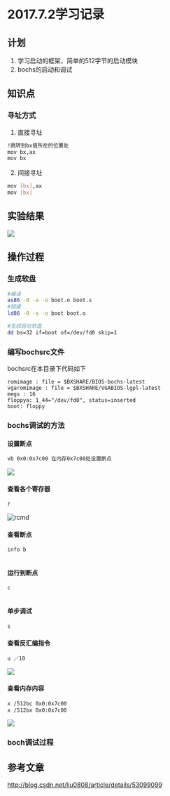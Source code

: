 # 2017.7.2学习记录
## 计划
1. 学习启动的框架，简单的512字节的启动模块
2. bochs的启动和调试

## 知识点
### 寻址方式
1. 直接寻址
```bash
!跳转到bx值所在的位置处
mov bx,ax
mov bx
```
2. 间接寻址
```bash
mov [bx],ax
mov [bx]
```

## 实验结果
![](http://oowki3u7j.bkt.clouddn.com/oslab2017.7.2result.png)
## 操作过程
### 生成软盘
```bash
#编译
as86 -0 -a -o boot.o boot.s
#链接
ld86 -0 -s -o boot boot.o

#生成启动软盘
dd bs=32 if=boot of=/dev/fd0 skip=1
```
### 编写bochsrc文件
bochsrc在本目录下代码如下
```
romimage : file = $BXSHARE/BIOS-bochs-latest
vgaromimage : file = $BXSHARE/VGABIOS-lgpl-latest
megs : 16
floppya: 1_44="/dev/fd0", status=inserted
boot: floppy

```

### bochs调试的方法
#### 设置断点
```bash
vb 0x0:0x7c00 在内存0x7c00处设置断点
```
![](http://oowki3u7j.bkt.clouddn.com/oslab2017.7.2break.png)
#### 查看各个寄存器
```bash
r
```
![rcmd](http://oowki3u7j.bkt.clouddn.com/oslab2017.7.2rcmd.png)
#### 查看断点
```bash
info b
```
![]()
#### 运行到断点
```bash
c
```
![]()
#### 单步调试
```bash
s
```
#### 查看反汇编指令
```bash
u ／10
```
![](http://oowki3u7j.bkt.clouddn.com/oslab2017.7.2.ucmd.png)

#### 查看内存内容
```bash
x /512bc 0x0:0x7c00
x /512bx 0x0:0x7c00
```
![](http://oowki3u7j.bkt.clouddn.com/oslab2017.7.2.xcmd.png)

### boch调试过程

## 参考文章
http://blog.csdn.net/liu0808/article/details/53099099
